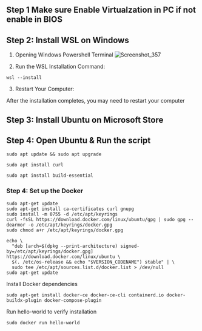 ## Step 1 Make sure Enable Virtualzation in PC if not enable in BIOS


## Step 2: Install WSL on Windows


1. Opening Windows Powershell Terminal
![Screenshot_357](https://github.com/user-attachments/assets/42e29c7f-9021-433c-87c4-2f76189b1322)

2. Run the WSL Installation Command:
```
wsl --install
```

3. Restart Your Computer:
  
After the installation completes, you may need to restart your computer

## Step 3: Install Ubuntu on Microsoft Store 


## Step 4: Open Ubuntu & Run the script
```
sudo apt update && sudo apt upgrade
```
```
sudo apt install curl
```
```
sudo apt install build-essential
```

### Step 4: Set up the Docker

```
sudo apt-get update
sudo apt-get install ca-certificates curl gnupg
sudo install -m 0755 -d /etc/apt/keyrings
curl -fsSL https://download.docker.com/linux/ubuntu/gpg | sudo gpg --dearmor -o /etc/apt/keyrings/docker.gpg
sudo chmod a+r /etc/apt/keyrings/docker.gpg
```

```
echo \
  "deb [arch=$(dpkg --print-architecture) signed-by=/etc/apt/keyrings/docker.gpg] https://download.docker.com/linux/ubuntu \
  $(. /etc/os-release && echo "$VERSION_CODENAME") stable" | \
  sudo tee /etc/apt/sources.list.d/docker.list > /dev/null
sudo apt-get update
```
 Install Docker dependencies
```
sudo apt-get install docker-ce docker-ce-cli containerd.io docker-buildx-plugin docker-compose-plugin
```
Run hello-world to verify installation

```
sudo docker run hello-world

```
